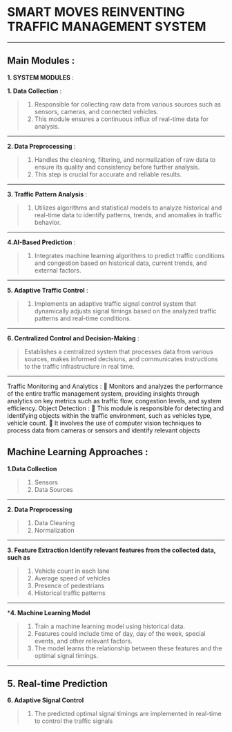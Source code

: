 # **SMART MOVES REINVENTING TRAFFIC MANAGEMENT SYSTEM** 

---


## **Main Modules** :

**1. SYSTEM MODULES** :

**1. Data Collection** :
>1. Responsible for collecting raw data from various sources such as sensors, cameras, and connected vehicles.
>2. This module ensures a continuous influx of real-time data for analysis.
---
**2. Data Preprocessing** :
>1. Handles the cleaning, filtering, and normalization of raw data to ensure its quality and consistency before further analysis.
>2. This step is crucial for accurate and reliable results.
---
**3. Traffic Pattern Analysis** :
>1. Utilizes algorithms and statistical models to analyze historical and real-time data to identify patterns, trends, and anomalies in traffic behavior.
---
**4.AI-Based Prediction** :
>1. Integrates machine learning algorithms to predict traffic conditions and congestion based on historical data, current trends, and external factors.
---
**5. Adaptive Traffic Control** :
>1. Implements an adaptive traffic signal control system that dynamically adjusts signal timings based on the analyzed traffic patterns and real-time conditions.
---
**6. Centralized Control and Decision-Making** :
> Establishes a centralized system that processes data from various sources, makes informed decisions, and
communicates instructions to the traffic infrastructure in real time.
---
Traffic Monitoring and Analytics :
 Monitors and analyzes the performance of the entire traffic management system, providing insights through
analytics on key metrics such as traffic flow, congestion levels, and system efficiency.
Object Detection :
 This module is responsible for detecting and identifying objects within the traffic environment, such as vehicles
type, vehicle count.
 It involves the use of computer vision techniques to process data from cameras or sensors and identify relevant
objects





## **Machine Learning Approaches** :

**1.Data Collection**
>1. Sensors
>2. Data Sources
--- 
**2. Data Preprocessing** 
>1. Data Cleaning 
>2. Normalization
--- 
**3. Feature Extraction Identify relevant features from the collected data, such as**
>1. Vehicle count in each lane
>2. Average speed of vehicles
>3. Presence of pedestrians
>4. Historical traffic patterns
---
***4. Machine Learning Model** 
>1. Train a machine learning model using historical data.
>2. Features could include time of day, day of the week, special events, and other relevant factors.
>3. The model learns the relationship between these features and the optimal signal timings.
---
**5. Real-time Prediction**
---
**6. Adaptive Signal Control**
>1. The predicted optimal signal timings are implemented in real-time to control the traffic signals
